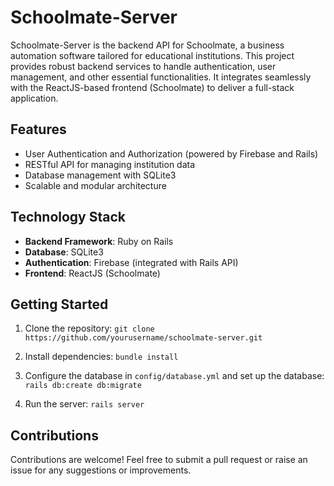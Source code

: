 # Schoolmate-Server

Schoolmate-Server is the backend API for Schoolmate, a business automation software tailored for educational institutions. This project provides robust backend services to handle authentication, user management, and other essential functionalities. It integrates seamlessly with the ReactJS-based frontend (Schoolmate) to deliver a full-stack application.

## Features
- User Authentication and Authorization (powered by Firebase and Rails)
- RESTful API for managing institution data
- Database management with SQLite3
- Scalable and modular architecture

## Technology Stack
- **Backend Framework**: Ruby on Rails
- **Database**: SQLite3
- **Authentication**: Firebase (integrated with Rails API)
- **Frontend**: ReactJS (Schoolmate)

## Getting Started
1. Clone the repository:
`git clone https://github.com/yourusername/schoolmate-server.git`


2. Install dependencies:
`bundle install`


3. Configure the database in `config/database.yml` and set up the database:
`rails db:create db:migrate`


4. Run the server:
`rails server`


## Contributions
Contributions are welcome! Feel free to submit a pull request or raise an issue for any suggestions or improvements.
